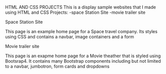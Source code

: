 HTML AND CSS PROJECTS
This is a display sample websites that I made using HTML and CSS
Projects:
-space Station Site
-movie trailer site

Space Station Site

This page is an example home page for a Space travel company. Its styles using CSS and contains a navbar, image containers and a form


Movie trailer site

This page is an exapme home page for a Movie theather that is styled using Bootsrap4. It contains many Bootstrap components including but not limited to a navbar, jumbotron, form cards and dropdowns
